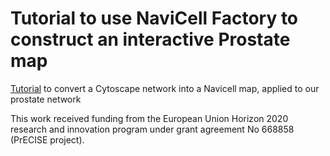 # Tutorial to use NaviCell Factory to construct an interactive Prostate map
[Tutorial](./NaviCell_Conversion_Tutorial.md) to convert a Cytoscape network into a Navicell map, applied to our prostate network

This work received funding from the European Union Horizon 2020 research and innovation program under grant agreement No 668858 (PrECISE project).
